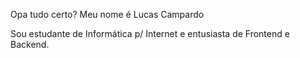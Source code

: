 Opa tudo certo? Meu nome é Lucas Campardo

Sou estudante de Informática p/ Internet e entusiasta de Frontend e Backend. 
